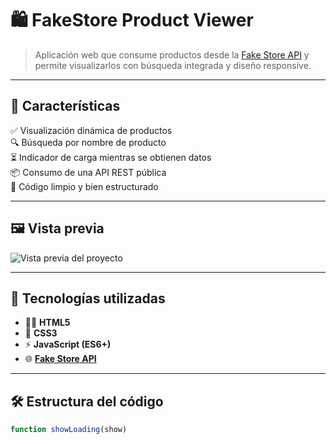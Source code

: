 # 🛍️ FakeStore Product Viewer

> Aplicación web que consume productos desde la [Fake Store API](https://fakestoreapi.com/) y permite visualizarlos con búsqueda integrada y diseño responsive.

---

## 🌟 Características

✅ Visualización dinámica de productos  
🔍 Búsqueda por nombre de producto  
⏳ Indicador de carga mientras se obtienen datos  
📦 Consumo de una API REST pública  
🧼 Código limpio y bien estructurado  

---

## 🖼️ Vista previa

![Vista previa del proyecto](https://user-images.githubusercontent.com/your-image-url/vista-previa.png)

---

## 🧩 Tecnologías utilizadas

- 🧙‍♂️ **HTML5**
- 🎨 **CSS3**
- ⚡ **JavaScript (ES6+)**
- 🌐 **[Fake Store API](https://fakestoreapi.com/)**

---

## 🛠️ Estructura del código

```js
function showLoading(show)
